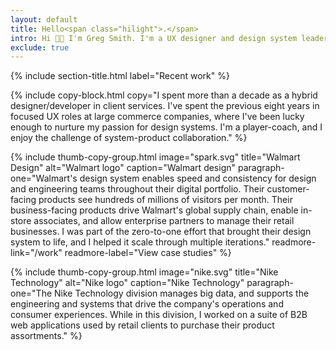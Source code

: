 ```yaml
---
layout: default
title: Hello<span class="hilight">.</span>
intro: Hi 👋🏼 I'm Greg Smith. I'm a UX designer and design system leader with a background in front-end engineering. I embrace complexity and strive for simplicity.
exclude: true
---
```


{% include section-title.html label="Recent work" %}

{% include copy-block.html copy="I spent more than a decade as a hybrid designer/developer in client services. I've spent the previous eight years in focused UX roles at large commerce companies, where I've been lucky enough to nurture my passion for design systems. I'm a player-coach, and I enjoy the challenge of system-product collaboration." %}

{%
include thumb-copy-group.html
image="spark.svg"
title="Walmart Design"
alt="Walmart logo"
caption="Walmart design"
paragraph-one="Walmart's design system enables speed and consistency for design and engineering teams throughout their digital portfolio. Their customer-facing products see hundreds of millions of visitors per month. Their business-facing products drive Walmart's global supply chain, enable in-store associates, and allow enterprise partners to manage their retail businesses. I was part of the zero-to-one effort that brought their design system to life, and I helped it scale through multiple iterations."
readmore-link="/work"
readmore-label="View case studies"
%}

{%
include thumb-copy-group.html
image="nike.svg"
title="Nike Technology"
alt="Nike logo"
caption="Nike Technology"
paragraph-one="The Nike Technology division manages big data, and supports the engineering and systems that drive the company's operations and consumer experiences. While in this division, I worked on a suite of B2B web applications used by retail clients to purchase their product assortments."
%}

